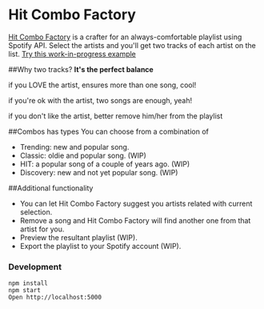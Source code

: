 # Hit Combo Factory
[Hit Combo Factory](http://cosmitar.github.io/hit-combo-factory/) is a crafter for an always-comfortable playlist using Spotify API.
Select the artists and you'll get two tracks of each artist on the list.
[Try this work-in-progress example](http://cosmitar.github.io/hit-combo-factory/)

##Why two tracks? 
**It's the perfect balance**

if you LOVE the artist, ensures more than one song, cool!

if you're ok with the artist, two songs are enough, yeah!

if you don't like the artist, better remove him/her from the playlist

##Combos has types
You can choose from a combination of
- Trending: new and popular song.
- Classic: oldie and popular song. (WIP)
- HIT: a popular song of a couple of years ago. (WIP)
- Discovery: new and not yet popular song. (WIP)

##Additional functionality
- You can let Hit Combo Factory suggest you artists related with current selection.
- Remove a song and Hit Combo Factory will find another one from that artist for you.
- Preview the resultant playlist (WIP).
- Export the playlist to your Spotify account (WIP).

### Development

```
npm install
npm start
Open http://localhost:5000
```